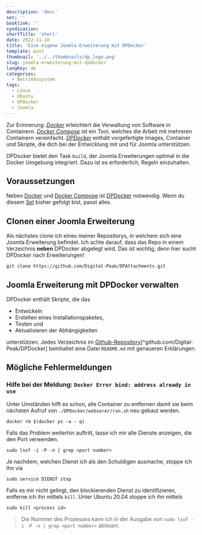 ```yaml
---
description: 'desc'
set: ''
booklink: ''
syndication:
shortTitle: 'short'
date: 2022-11-10
title: 'Eine eigene Joomla-Erweiterung mit DPDocker'
template: post
thumbnail: '../../thumbnails/dp_logo.png'
slug: joomla-erweiterung-mit-dpdocker
langKey: de
categories:
  - Betriebssystem
tags:
  - Linux
  - Ubuntu
  - DPDocker
  - Joomla
---
```


Zur Erinnerung: [_Docker_](/ubuntu-dpdocker/) erleichtert die Verwaltung von Software in Containern. [_Docker Compose_](/ubuntu-docker-compose-einrichten) ist ein Tool, welches die Arbeit mit mehreren Containern vereinfacht. [_DPDocker_](/ubuntu-dpdocker) enthält vorgefertigte Images, Container und Skripte, die dich bei der Entwicklung mit und für Joomla unterstützen.

DPDocker bietet den Task `build`, der Joomla Erweiterungen optimal in die Docker Umgebung integriert. Dazu ist es erforderlich, Regeln einzuhalten. 

## Voraussetzungen

Neben [Docker](/ubuntu-docker-einrichten) und [Docker Compose](/ubuntu-docker-compose-einrichten) ist [DPDocker](https://github.com/Digital-Peak/DPDocker.git) notwendig. Wenn du diesem [Set](/mein-ubuntu-rechner-themen) bisher gefolgt bist, passt alles.

## Clonen einer Joomla Erweiterung

Als nächstes clone ich eines meiner Repositorys, in welchem sich eine Joomla Erweiterung befindet. Ich achte darauf, dass das Repo in einem Verzeichnis **neben** DPDocker abgelegt wird. Das ist wichtig, denn hier sucht DPDocker nach Erweiterungen! 

```
git clone https://github.com/Digital-Peak/DPAttachments.git
```

## Joomla Erweiterung mit DPDocker verwalten

DPDocker enthält Skripte, die das

- Entwickeln
- Erstellen eines Installationspaketes, 
- Testen und 
- Aktualisieren der Abhängigkeiten 

unterstützen. Jedes Verzeichnis im [Github-Repository](https://github.com/Digital-Peak/DPDocker)[^github.com/Digital-Peak/DPDocker] beinhaltet eine Datei `README.md` mit genaueren Erklärungen.

## Mögliche Fehlermeldungen

### Hilfe bei der Meldung: `Docker Error bind: address already in use`

Unter Umständen hilft es schon, alle Container zu entfernen damit sie beim nächsten Aufruf von `./DPDocker/webserer/run.sh` neu gebaut werden.

```
docker rm $(docker ps -a - q)
```

Falls das Problem weiterhin auftritt, lasse ich mir alle Dienste anzeigen, die den Port verwenden.

```
sudo lsof -i -P -n | grep <port number>
```

Je nachdem, welchen Dienst ich als den Schuldigen ausmache, stoppe ich ihn via

```
sudo service DIENST stop
```

Falls es mir nicht gelingt, den blockierenden Dienst zu identifizieren, entferne ich ihn mittels `kill`. Unter Ubuntu 20.04 stoppe ich ihn mittels

```
sudo kill <process id>
```

> Die Nummer des Prozesses kann ich in der Ausgabe von `sudo lsof -i -P -n | grep <port number>` ablesen.
